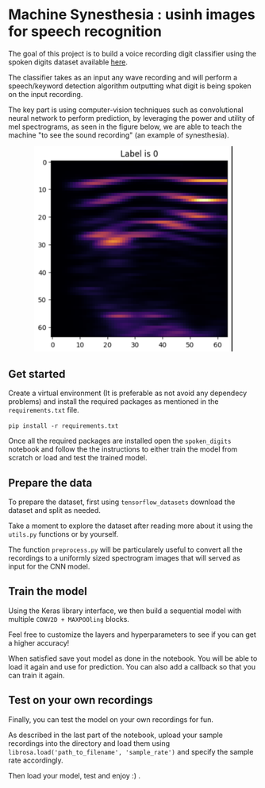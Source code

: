 # Machine Synesthesia : usinh images for speech recognition 

The goal of this project is to build a voice recording digit classifier using the spoken digits dataset available [here](https://www.tensorflow.org/datasets/catalog/spoken_digit).

The classifier takes as an input any wave recording and will perform a speech/keyword detection algorithm outputting what digit is being spoken on the input recording.

The key part is using computer-vision techniques such as convolutional neural network to perform prediction, by leveraging the power and utility of mel spectrograms, as seen  in the figure below, we are able to teach the machine "to see the sound recording" (an example of synesthesia).
<p align="center">
<img src="https://github.com/khuss/Machine_synesthesia/blob/main/images/melspectrogram%20_0.png" width="400">
</p>

## Get started  

Create a virtual environment (It is preferable as not avoid any dependecy problems) and install the required packages as mentioned in the `requirements.txt` file.

`pip install -r requirements.txt`

Once all the required packages are installed open the `spoken_digits` notebook and follow the the instructions to either train the model from scratch or load and test the trained model.


## Prepare the data

To prepare the dataset, first using `tensorflow_datasets` download the dataset and  split as needed. 

Take a moment to explore the dataset after reading more about it using the `utils.py` functions or by yourself.

The function `preprocess.py` will be particularely useful to convert all the recordings to a uniformly sized spectrogram images that will served as input for the CNN model.

## Train the model

Using the Keras library interface, we then build a sequential model with multiple `CONV2D + MAXPOOling` blocks.

Feel free to customize the layers and hyperparameters to see if you can get a higher accuracy! 

When satisfied save yout model as done in the notebook. You will be able to load it again and use for prediction. You can also add a callback so that you can train it again.

## Test on your own recordings

Finally, you can test the model on your own recordings for fun.

As described in the last part of the notebook, upload your sample recordings into the directory and load them using `librosa.load('path_to_filename', 'sample_rate')` and specify the sample rate accordingly.

Then load your model, test and enjoy :) .


